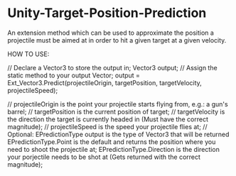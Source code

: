 # Unity-Target-Position-Prediction
An extension method which can be used to approximate the position a projectile must be aimed at in order to hit a given target at a given velocity.

HOW TO USE:

// Declare a Vector3 to store the output in;
Vector3 output;
// Assign the static method to your output Vector;
output = Ext_Vector3.Predict(projectileOrigin, targetPosition, targetVelocity, projectileSpeed);

// projectileOrigin is the point your projectile starts flying from, e.g.: a gun's barrel;
// targetPosition is the current position of target;
// targetVelocity is the direction the target is currently headed in (Must have the correct magnitude);
// projectileSpeed is the speed your projectile flies at;
// Optional: EPredictionType output is the type of Vector3 that will be returned
             EPredictionType.Point is the default and returns the position where you need to shoot the projectile at;
             EPredictionType.Direction is the direction your porjectile needs to be shot at (Gets returned with the correct magnitude);

